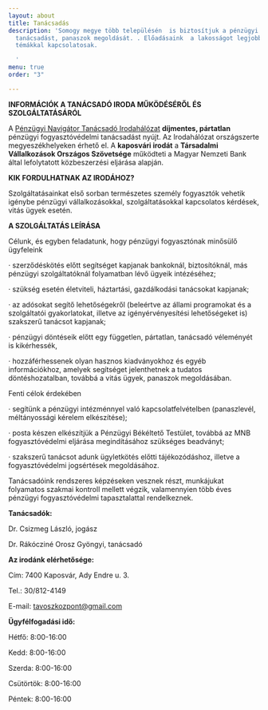 ```yaml
---
layout: about
title: Tanácsadás
description: 'Somogy megye több településén  is biztosítjuk a pénzügyi fogyasztóvédelmi
  tanácsadást, panaszok megoldását. . Előadásaink  a lakosságot legjobban érintő aktuális
  témákkal kapcsolatosak.

  '
menu: true
order: "3"

---
```

**INFORMÁCIÓK A TANÁCSADÓ IRODA MŰKÖDÉSÉRŐL ÉS SZOLGÁLTATÁSÁRÓL**

A [Pénzügyi Navigátor Tanácsadó Irodahálózat](https://www.mnb.hu/fogyasztovedelem/tanacsado-irodak) **díjmentes, pártatlan** pénzügyi fogyasztóvédelmi tanácsadást nyújt. Az Irodahálózat országszerte megyeszékhelyeken érhető el. A **kaposvári irodát** a **Társadalmi Vállalkozások Országos Szövetsége** működteti a Magyar Nemzeti Bank által lefolytatott közbeszerzési eljárása alapján.

**KIK FORDULHATNAK AZ IRODÁHOZ?**

Szolgáltatásainkat első sorban természetes személy fogyasztók vehetik igénybe pénzügyi vállalkozásokkal, szolgáltatásokkal kapcsolatos kérdések, vitás ügyek esetén.

**A SZOLGÁLTATÁS LEÍRÁSA**

Célunk, és egyben feladatunk, hogy pénzügyi fogyasztónak minősülő ügyfeleink

· szerződéskötés előtt segítséget kapjanak bankoknál, biztosítóknál, más pénzügyi szolgáltatóknál folyamatban lévő ügyeik intézéséhez;

· szükség esetén életviteli, háztartási, gazdálkodási tanácsokat kapjanak;

· az adósokat segítő lehetőségekről (beleértve az állami programokat és a szolgáltatói gyakorlatokat, illetve az igényérvényesítési lehetőségeket is) szakszerű tanácsot kapjanak;

· pénzügyi döntéseik előtt egy független, pártatlan, tanácsadó véleményét is kikérhessék,

· hozzáférhessenek olyan hasznos kiadványokhoz és egyéb információkhoz, amelyek segítséget jelenthetnek a tudatos döntéshozatalban, továbbá a vitás ügyek, panaszok megoldásában.

Fenti célok érdekében

· segítünk a pénzügyi intézménnyel való kapcsolatfelvételben (panaszlevél, méltányossági kérelem elkészítése);

· posta készen elkészítjük a Pénzügyi Békéltető Testület, továbbá az MNB fogyasztóvédelmi eljárása megindításához szükséges beadványt;

· szakszerű tanácsot adunk ügyletkötés előtti tájékozódáshoz, illetve a fogyasztóvédelmi jogsértések megoldásához.

Tanácsadóink rendszeres képzéseken vesznek részt, munkájukat folyamatos szakmai kontroll mellett végzik, valamennyien több éves pénzügyi fogyasztóvédelmi tapasztalattal rendelkeznek.

**Tanácsadók:**

Dr. Csizmeg László, jogász

Dr. Rákócziné Orosz Gyöngyi, tanácsadó

**Az irodánk elérhetősége:**

Cím: 7400 Kaposvár, Ady Endre u. 3.

Tel.: 30/812-4149

E-mail: tavoszkozpont@gmail.com

**Ügyfélfogadási idő:**

Hétfő: 8:00-16:00

Kedd: 8:00-16:00

Szerda: 8:00-16:00

Csütörtök: 8:00-16:00

Péntek: 8:00-16:00
